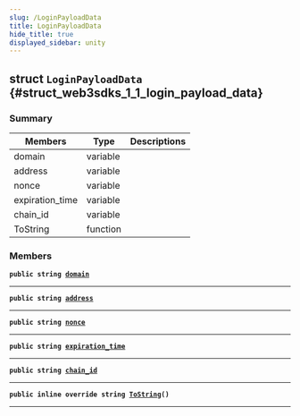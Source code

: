 ```yaml
---
slug: /LoginPayloadData
title: LoginPayloadData
hide_title: true
displayed_sidebar: unity
---
```


## struct `LoginPayloadData` {#struct_web3sdks_1_1_login_payload_data}

### Summary

| Members         | Type     | Descriptions |
| --------------- | -------- | ------------ |
| domain          | variable |              |
| address         | variable |              |
| nonce           | variable |              |
| expiration_time | variable |              |
| chain_id        | variable |              |
| ToString        | function |              |

### Members

**`public string `[`domain`](#struct_web3sdks_1_1_login_payload_data_1a378926241eafd1ff4ec7a99961ab8281)**

---

**`public string `[`address`](#struct_web3sdks_1_1_login_payload_data_1a9e0cccb4462b3da0b90599dce91000e5)**

---

**`public string `[`nonce`](#struct_web3sdks_1_1_login_payload_data_1ad106a1f6c460b58445b5c2aeaa39e874)**

---

**`public string `[`expiration_time`](#struct_web3sdks_1_1_login_payload_data_1a7cfc301c97f07bffff20573a7e958c1b)**

---

**`public string `[`chain_id`](#struct_web3sdks_1_1_login_payload_data_1ad3202d3b11336a51fcf69382db0e5365)**

---

**`public inline override string `[`ToString`](#struct_web3sdks_1_1_login_payload_data_1a2eea8cb9e8b40ffd8897b9e8a43e972c)`()`**

---
